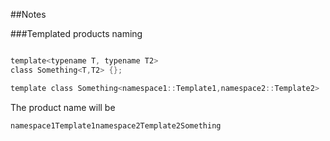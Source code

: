 ##Notes

###Templated products naming

```C

template<typename T, typename T2>
class Something<T,T2> {};

template class Something<namespace1::Template1,namespace2::Template2>

```

The product name will be

```C
namespace1Template1namespace2Template2Something
```
